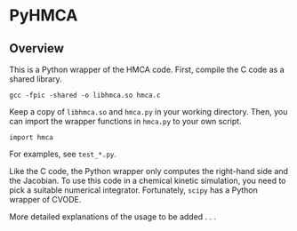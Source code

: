 # PyHMCA

## Overview

This is a Python wrapper of the HMCA code.
First, compile the C code as a shared library.

    gcc -fpic -shared -o libhmca.so hmca.c

Keep a copy of `libhmca.so` and `hmca.py` in your working directory.
Then, you can import the wrapper functions in `hmca.py` to your own script.

    import hmca

For examples, see `test_*.py`.

Like the C code, the Python wrapper only computes the right-hand side and the Jacobian.
To use this code in a chemical kinetic simulation, you need to pick a suitable numerical integrator.
Fortunately, `scipy` has a Python wrapper of CVODE.

More detailed explanations of the usage to be added . . .
